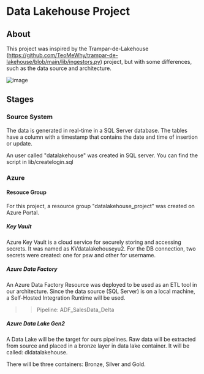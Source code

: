 # Data Lakehouse Project
## About

This project was inspired by the Trampar-de-Lakehouse (https://github.com/TeoMeWhy/trampar-de-lakehouse/blob/main/lib/ingestors.py) project, but with some differences, such as the data source and architecture.


![image](https://github.com/user-attachments/assets/c3b1a398-3413-488d-a4fa-ac3b9e6195a3)

## Stages
### Source System
The data is generated in real-time in a SQL Server database. The tables have a column with a timestamp that contains the date and time of insertion or update. 

An user called "datalakehouse" was created in SQL server. You can find the script in lib/createlogin.sql

### Azure
#### Resouce Group
For this project, a resource group "datalakehouse_project" was created on Azure Portal.

##### Key Vault
Azure Key Vault is a cloud service for securely storing and accessing secrets. It was named as KVdatalakehouseyu2. For the DB connection, two secrets were created: one for psw and other for username.

##### Azure Data Factory
An Azure Data Factory Resource was deployed to be used as an ETL tool in our architecture. Since the data source (SQL Server) is on a local machine, a Self-Hosted Integration Runtime will be used.

>> Pipeline: ADF_SalesData_Delta

##### Azure Data Lake Gen2
A Data Lake will be the target for ours pipelines. Raw data will be extracted from source and placed in a bronze layer in data lake container. It will be called: dldatalakehouse.

There will be three containers: Bronze, Silver and Gold.
